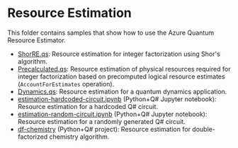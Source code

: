 # Resource Estimation

This folder contains samples that show how to use the Azure Quantum Resource Estimator.

* [ShorRE.qs](./ShorRE.qs): Resource estimation for integer factorization using Shor's algorithm.
* [Precalculated.qs](./Precalculated.qs): Resource estimation of physical resources required for integer factorization based on precomputed logical resource estimates (`AccountForEstimates` operation).
* [Dynamics.qs](./Dynamics.qs): Resource estimation for a quantum dynamics application.
* [estimation-hardcoded-circuit.ipynb](./estimation-hardcoded-circuit.ipynb) (Python+Q# Jupyter notebook): Resource estimation for a hardcoded Q# circuit.
* [estimation-random-circuit.ipynb](./estimation-random-circuit.ipynb) (Python+Q# Jupyter notebook): Resource estimation for a randomly generated Q# circuit.
* [df-chemistry](./df-chemistry/) (Python+Q# project): Resource estimation for double-factorized chemistry algorithm.
